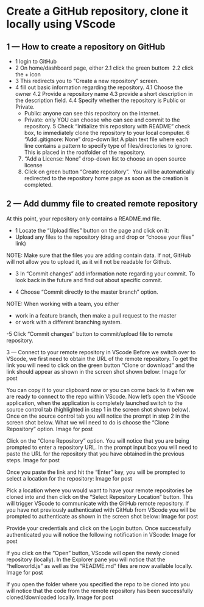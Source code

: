 # Create a GitHub repository, clone it locally using VScode

## 1 — How to create a repository on GitHub

- 1 login to GitHub
- 2 On home/dashboard page, either
  2.1 click the green buttom
  ![]()
  2.2 click the + icon
  ![]()
- 3 This redirects you to "Create a new repository” screen.
  ![]()
- 4 fill out basic information regarding the repository.
  4.1 Choose the owner
  4.2 Provide a repository name
  4.3 provide a short description in the description field.
  4.4 Specify whether the repository is Public or Private.
  - Public: anyone can see this repository on the internet.
  - Private: only YOU can choose who can see and commit to the repository.
    5 Check “Initialize this repository with README” check box,
    to immediately clone the repository to your local computer.
    6 “Add .gitignore: None” drop-down list
    A plain text file where each line contains a pattern to specify type of files/directories to ignore. This is placed in the rootfolder of the repository.
  7. “Add a License: None” drop-down list
     to choose an open source license
  8. Click on green button “Create repository”.
     ![]()
     You will be automatically redirected to the repository home page as soon as the creation is completed.

## 2 — Add dummy file to created remote repository

At this point, your repository only contains a README.md file.

- 1 Locate the “Upload files” button on the page and click on it:
- Upload any files to the repository (drag and drop or “choose your files” link)

NOTE: Make sure that the files you are adding contain data. If not, GitHub will not allow you to upload it, as it will not be readable for Github.

- 3 In “Commit changes” add information note regarding your commit.
  To look back in the future and find out about specific commit.

- 4 Choose “Commit directly to the master branch” option.

NOTE: When working with a team, you either

- work in a feature branch, then make a pull request to the master
- or work with a different branching system.

-5 Click “Commit changes” button to commit/upload file to remote repository.
![]()

3 — Connect to your remote repository in VScode
Before we switch over to VScode, we first need to obtain the URL of the remote repository. To get the link you will need to click on the green button “Clone or download” and the link should appear as shown in the screen shot shown below:
Image for post

You can copy it to your clipboard now or you can come back to it when we are ready to connect to the repo within VScode.
Now let’s open the VScode application, when the application is completely launched switch to the source control tab (highlighted in step 1 in the screen shot shown below).
Once on the source control tab you will notice the prompt in step 2 in the screen shot below. What we will need to do is choose the “Clone Repository” option.
Image for post

Click on the “Clone Repository” option. You will notice that you are being prompted to enter a repository URL. In the prompt input box you will need to paste the URL for the repository that you have obtained in the previous steps.
Image for post

Once you paste the link and hit the “Enter” key, you will be prompted to select a location for the repository:
Image for post

Pick a location where you would want to have your remote repositories be cloned into and then click on the “Select Repository Location” button. This will trigger VScode to communicate with the GitHub remote repository. If you have not previously authenticated with GitHub from VScode you will be prompted to authenticate as shown in the screen shot below:
Image for post

Provide your credentials and click on the Login button. Once successfully authenticated you will notice the following notification in VScode:
Image for post

If you click on the “Open” button, VScode will open the newly cloned repository (locally).
In the Explorer pane you will notice that the “helloworld.js” as well as the “README.md” files are now available locally.
Image for post

If you open the folder where you specified the repo to be cloned into you will notice that the code from the remote repository has been successfully cloned/downloaded locally.
Image for post
